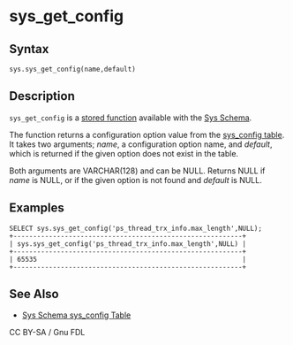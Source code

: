 
# sys_get_config

## Syntax


```
sys.sys_get_config(name,default)
```


## Description


`sys_get_config` is a [stored function](../../../../../../../server-usage/programming-customizing-mariadb/stored-routines/stored-functions/README.md) available with the [Sys Schema](../README.md).


The function returns a configuration option value from the [sys_config table](../sys-schema-sys_config-table.md). It takes two arguments; *name*, a configuration option name, and *default*, which is returned if the given option does not exist in the table.


Both arguments are VARCHAR(128) and can be NULL. Returns NULL if *name* is NULL, or if the given option is not found and *default* is NULL.


## Examples


```
SELECT sys.sys_get_config('ps_thread_trx_info.max_length',NULL);
+----------------------------------------------------------+
| sys.sys_get_config('ps_thread_trx_info.max_length',NULL) |
+----------------------------------------------------------+
| 65535                                                    |
+----------------------------------------------------------+
```

## See Also


* [Sys Schema sys_config Table](../sys-schema-sys_config-table.md)


CC BY-SA / Gnu FDL

